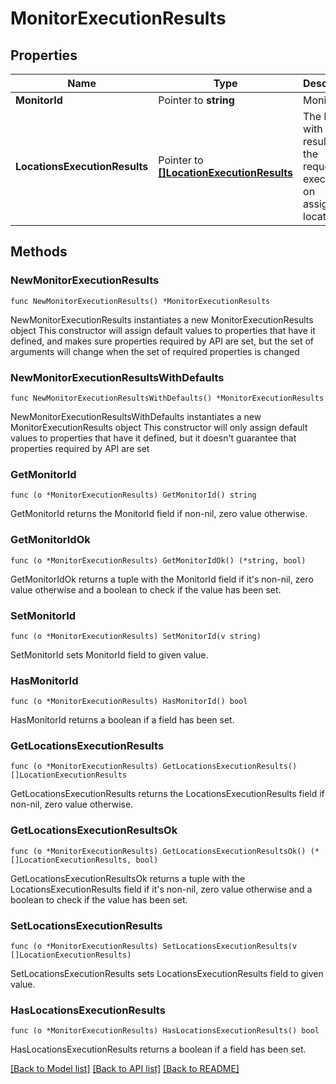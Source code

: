 # MonitorExecutionResults

## Properties

Name | Type | Description | Notes
------------ | ------------- | ------------- | -------------
**MonitorId** | Pointer to **string** | Monitor id. | [optional] 
**LocationsExecutionResults** | Pointer to [**[]LocationExecutionResults**](LocationExecutionResults.md) | The list with the results of the requests executed on assigned locations. | [optional] 

## Methods

### NewMonitorExecutionResults

`func NewMonitorExecutionResults() *MonitorExecutionResults`

NewMonitorExecutionResults instantiates a new MonitorExecutionResults object
This constructor will assign default values to properties that have it defined,
and makes sure properties required by API are set, but the set of arguments
will change when the set of required properties is changed

### NewMonitorExecutionResultsWithDefaults

`func NewMonitorExecutionResultsWithDefaults() *MonitorExecutionResults`

NewMonitorExecutionResultsWithDefaults instantiates a new MonitorExecutionResults object
This constructor will only assign default values to properties that have it defined,
but it doesn't guarantee that properties required by API are set

### GetMonitorId

`func (o *MonitorExecutionResults) GetMonitorId() string`

GetMonitorId returns the MonitorId field if non-nil, zero value otherwise.

### GetMonitorIdOk

`func (o *MonitorExecutionResults) GetMonitorIdOk() (*string, bool)`

GetMonitorIdOk returns a tuple with the MonitorId field if it's non-nil, zero value otherwise
and a boolean to check if the value has been set.

### SetMonitorId

`func (o *MonitorExecutionResults) SetMonitorId(v string)`

SetMonitorId sets MonitorId field to given value.

### HasMonitorId

`func (o *MonitorExecutionResults) HasMonitorId() bool`

HasMonitorId returns a boolean if a field has been set.

### GetLocationsExecutionResults

`func (o *MonitorExecutionResults) GetLocationsExecutionResults() []LocationExecutionResults`

GetLocationsExecutionResults returns the LocationsExecutionResults field if non-nil, zero value otherwise.

### GetLocationsExecutionResultsOk

`func (o *MonitorExecutionResults) GetLocationsExecutionResultsOk() (*[]LocationExecutionResults, bool)`

GetLocationsExecutionResultsOk returns a tuple with the LocationsExecutionResults field if it's non-nil, zero value otherwise
and a boolean to check if the value has been set.

### SetLocationsExecutionResults

`func (o *MonitorExecutionResults) SetLocationsExecutionResults(v []LocationExecutionResults)`

SetLocationsExecutionResults sets LocationsExecutionResults field to given value.

### HasLocationsExecutionResults

`func (o *MonitorExecutionResults) HasLocationsExecutionResults() bool`

HasLocationsExecutionResults returns a boolean if a field has been set.


[[Back to Model list]](../README.md#documentation-for-models) [[Back to API list]](../README.md#documentation-for-api-endpoints) [[Back to README]](../README.md)


